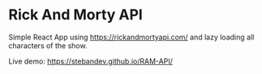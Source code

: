 # Rick And Morty API

Simple React App using https://rickandmortyapi.com/ and lazy loading all characters of the show.

Live demo: https://stebandev.github.io/RAM-API/
